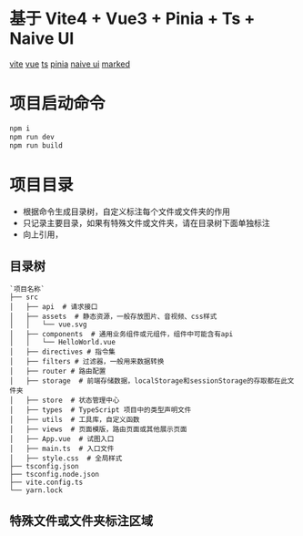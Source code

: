 # 基于 Vite4 + Vue3 + Pinia + Ts + Naive UI

[vite](https://cn.vitejs.dev/config/)
[vue](https://cn.vuejs.org/)
[ts](http://tslang.cn/docs/home.html)
[pinia](https://pinia.vuejs.org/zh/core-concepts/)
[naive ui](https://www.naiveui.com/zh-CN/os-theme/components/button)
[marked](https://marked.js.org/)
# 项目启动命令

```bash
npm i
npm run dev
npm run build
```

# 项目目录
- 根据命令生成目录树，自定义标注每个文件或文件夹的作用
- 只记录主要目录，如果有特殊文件或文件夹，请在目录树下面单独标注
- 向上引用，

## 目录树
```
`项目名称`
├── src
│   ├── api  # 请求接口
│   ├── assets  # 静态资源，一般存放图片、音视频、css样式
│   │   └── vue.svg
│   ├── components  # 通用业务组件或元组件，组件中可能含有api
│   │   └── HelloWorld.vue
│   ├── directives # 指令集
│   ├── filters # 过滤器，一般用来数据转换
│   ├── router # 路由配置
│   ├── storage  # 前端存储数据，localStorage和sessionStorage的存取都在此文件夹
│   ├── store  # 状态管理中心
│   ├── types  # TypeScript 项目中的类型声明文件
│   ├── utils  # 工具库，自定义函数
│   ├── views  # 页面模版，路由页面或其他展示页面
│   ├── App.vue  # 试图入口
│   ├── main.ts  # 入口文件
│   ├── style.css  # 全局样式
├── tsconfig.json
├── tsconfig.node.json
├── vite.config.ts
└── yarn.lock
```
## 特殊文件或文件夹标注区域
```
```